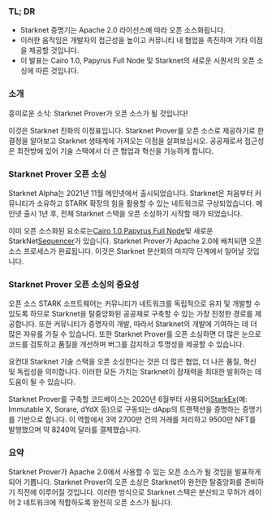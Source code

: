 ### TL; DR

* Starknet 증명기는 Apache 2.0 라이선스에 따라 오픈 소스화됩니다.
* 이러한 움직임은 개발자의 접근성을 높이고 커뮤니티 내 협업을 촉진하며 기타 이점을 제공할 것입니다.
* 이 발표는 Cairo 1.0, Papyrus Full Node 및 Starknet의 새로운 시퀀서의 오픈 소싱에 따른 것입니다.

### 소개

흥미로운 소식: Starknet Prover가 오픈 소스가 될 것입니다!

이것은 Starknet 진화의 이정표입니다. Starknet Prover를 오픈 소스로 제공하기로 한 결정을 알아보고 Starknet 생태계에 가져오는 이점을 살펴보십시오. 공공재로서 접근성은 최전방에 있어 기술 스택에서 더 큰 협업과 혁신을 가능하게 합니다.

### Starknet Prover 오픈 소싱

Starknet Alpha는 2021년 11월 메인넷에서 출시되었습니다. Starknet은 처음부터 커뮤니티가 소유하고 STARK 확장의 힘을 활용할 수 있는 네트워크로 구상되었습니다. 메인넷 출시 1년 후, 전체 Starknet 스택을 오픈 소싱하기 시작할 때가 되었습니다.

이미 오픈 소스화된 요소로는[Cairo 1.0](https://medium.com/starkware/open-sourcing-cairo-1-0-b3100a664bb0),[Papyrus Full Node](https://medium.com/starkware/papyrus-an-open-source-starknet-full-node-396f7cd90202)및 새로운 StarkNet[Sequencer](https://starkware.medium.com/starknets-new-sequencer-339e63845003)가 있습니다. Starknet Prover가 Apache 2.0에 배치되면 오픈 소스 프로세스가 완료됩니다. 이것은 Starknet 분산화의 마지막 단계에서 일어날 것입니다.

### Starknet Prover 오픈 소싱의 중요성

오픈 소스 STARK 소프트웨어는 커뮤니티가 네트워크를 독립적으로 유지 및 개발할 수 있도록 하므로 Starknet을 탈중앙화된 공공재로 구축할 수 있는 가장 진정한 경로를 제공합니다. 또한 커뮤니티가 증명자의 개발, 따라서 Starknet의 개발에 기여하는 데 더 많은 자유를 가질 수 있습니다. 또한 Starknet Prover를 오픈 소싱하면 더 많은 눈으로 코드를 검토하고 품질을 개선하며 버그를 감지하고 투명성을 제공할 수 있습니다.

요컨대 Starknet 기술 스택을 오픈 소싱한다는 것은 더 많은 협업, 더 나은 품질, 혁신 및 독립성을 의미합니다. 이러한 모든 가치는 Starknet이 잠재력을 최대한 발휘하는 데 도움이 될 수 있습니다.

Starknet Prover를 구축할 코드베이스는 2020년 6월부터 사용되어[StarkEx](https://medium.com/starkware/starks-starkex-and-starknet-9a426680745a)(예: Immutable X, Sorare, dYdX 등)으로 구동되는 dApp의 트랜잭션을 증명하는 증명기를 기반으로 합니다. 이 역할에서 3억 2700만 건의 거래를 처리하고 9500만 NFT를 발행했으며 약 8240억 달러를 결제했습니다.

### 요약

Starknet Prover가 Apache 2.0에서 사용할 수 있는 오픈 소스가 될 것임을 발표하게 되어 기쁩니다. Starknet Prover의 오픈 소싱은 Starknet이 완전한 탈중앙화를 준비하기 직전에 이루어질 것입니다. 이러한 방식으로 Starknet 스택은 분산되고 무허가 레이어 2 네트워크에 적합하도록 완전히 오픈 소스가 됩니다.
